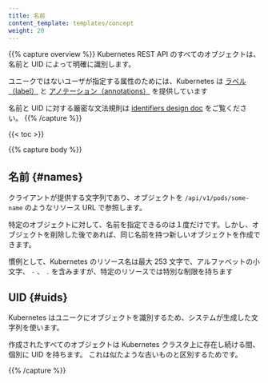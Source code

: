 ```yaml
---
title: 名前
content_template: templates/concept
weight: 20
---
```


{{% capture overview %}}
Kubernetes REST API のすべてのオブジェクトは、名前と UID によって明確に識別します。

ユニークではないユーザが指定する属性のためには、Kubernetes は [ラベル（label）](/jp/docs/concepts/overview/working-with-objects/labels/) と [アノテーション（annotations）](/jp/docs/concepts/overview/working-with-objects/annotations/) を提供しています

名前と UID に対する厳密な文法規則は [identifiers design doc](https://git.k8s.io/community/contributors/design-proposals/architecture/identifiers.md) をご覧ください。
{{% /capture %}}

{{< toc >}}

{{% capture body %}}

## 名前 {#names}

クライアントが提供する文字列であり、オブジェクトを `/api/v1/pods/some-name` のようなリソース URL で参照します。

特定のオブジェクトに対して、名前を指定できるのは１度だけです。しかし、オブジェクトを削除した後であれば、同じ名前を持つ新しいオブジェクトを作成できます。

慣例として、Kubernetes のリソース名は最大 253 文字で、アルファベットの小文字、 `-` 、 `.` を含みますが、特定のリソースでは特別な制限を持ちます

## UID {#uids}

Kubernetes はユニークにオブジェクトを識別するため、システムが生成した文字列を使います。

作成されたすべてのオブジェクトは Kubernetes クラスタ上に存在し続ける間、個別に UID を持ちます。
これは似たような古いものと区別するためです。

{{% /capture %}}